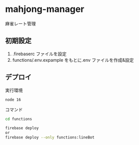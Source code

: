 # mahjong-manager

麻雀レート管理

## 初期設定

1. .firebaserc ファイルを設定
2. functions/.env.expample をもとに.env ファイルを作成&設定

## デプロイ

実行環境

```bash
node 16
```

コマンド

```bash
cd functions

firebase deploy
or
firebase deploy --only functions:lineBot
```
